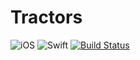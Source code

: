 # Tractors

![iOS](https://img.shields.io/badge/iOS-9.0%2B-blue.svg)
![Swift](https://img.shields.io/badge/Swift-4.2.1-blue.svg)
[![Build Status](https://app.bitrise.io/app/c9b154f65c94c24d/status.svg?token=PASbmhkjo85ZrkwfkI37IQ&branch=master)](https://app.bitrise.io/app/c9b154f65c94c24d)
